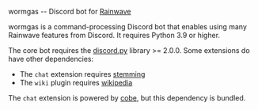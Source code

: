wormgas -- Discord bot for [Rainwave][]

wormgas is a command-processing Discord bot that enables using many Rainwave features from Discord. It requires Python
3.9 or higher.

The core bot requires the [discord.py][] library >= 2.0.0. Some extensions do have other dependencies:

*   The `chat` extension requires [stemming][]
*   The `wiki` plugin requires [wikipedia][]

The `chat` extension is powered by [cobe][], but this dependency is bundled.

[rainwave]: http://rainwave.cc
[discord.py]: https://pypi.org/project/discord.py/
[stemming]: http://pypi.python.org/pypi/stemming
[wikipedia]: https://wikipedia.readthedocs.org/en/latest/
[cobe]: https://github.com/pteichman/cobe/
